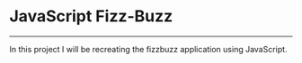 # JavaScript Fizz-Buzz 
------
In this project I will be recreating the fizzbuzz application using JavaScript.
